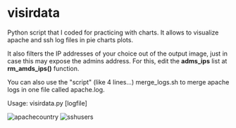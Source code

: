 # visirdata
Python script that I coded for practicing with charts. It allows to visualize apache and ssh log files in pie charts plots.

It also filters the IP addresses of your choice out of the output image, just in case this may expose the admins address. For this, edit the **adms_ips** list at **rm_amds_ips()** function.

You can also use the "script" (like 4 lines...) merge_logs.sh to merge apache logs in one file called apache.log.

Usage: visirdata.py [logfile]






![apachecountry](https://user-images.githubusercontent.com/18345040/52536062-299b6d00-2d56-11e9-8452-a40bdb3d21ad.png)
![sshusers](https://user-images.githubusercontent.com/18345040/52536085-4cc61c80-2d56-11e9-8fc9-0f01aace7443.png)
